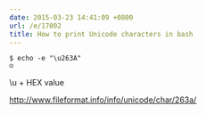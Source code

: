 ```yaml
---
date: 2015-03-23 14:41:09 +0800
url: /e/17002
title: How to print Unicode characters in bash
---
```



	$ echo -e "\u263A"
	☺

\u + HEX value

<http://www.fileformat.info/info/unicode/char/263a/>
